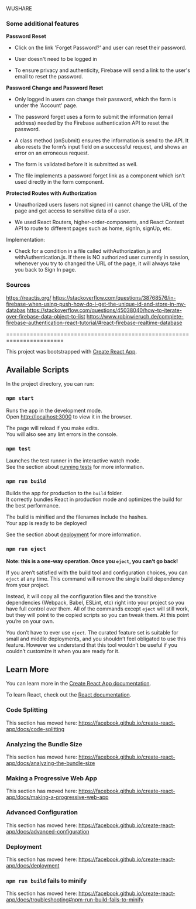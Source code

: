 
WUSHARE 

### Some additional features

**Password Reset**

- Click on the link 'Forget Password?' and user can reset their password.

- User doesn't need to be logged in

- To ensure privacy and authenticity, Firebase will send a link to the user's email to reset the password. 

**Password Change and Password Reset**

- Only logged in users can change their password, which the form is under the 'Account' page. 

- The password forget uses a form to submit the information (email address) needed by the Firebase authentication API to reset the password.  

- A class method (onSubmit) ensures the information is send to the API. It also resets the form’s input field on a successful request, and shows an error on an erroneous request.

- The form is validated before it is submitted as well. 

- The file implements a password forget link as a component which isn’t used directly in the form component.

**Protected Routes with Authorization**

- Unauthorized users (users not signed in) cannot change the URL of the page and get access to sensitive data of a user.

- We used React Routers, higher-order-components, and React Context API to route to different pages such as home, signIn, signUp, etc.

Implementation:

- Check for a condition in a file called withAuthorization.js and withAuthentication.js. If there is NO authorized user currently in session, whenever you try to changed the URL of the page, it will always take you back to Sign In page.


### Sources
https://reactjs.org/
https://stackoverflow.com/questions/38768576/in-firebase-when-using-push-how-do-i-get-the-unique-id-and-store-in-my-databas
https://stackoverflow.com/questions/45038040/how-to-iterate-over-firebase-data-object-to-list
https://www.robinwieruch.de/complete-firebase-authentication-react-tutorial/#react-firebase-realtime-database



=======================================================================



This project was bootstrapped with [Create React App](https://github.com/facebook/create-react-app).

## Available Scripts

In the project directory, you can run:

### `npm start`

Runs the app in the development mode.<br>
Open [http://localhost:3000](http://localhost:3000) to view it in the browser.

The page will reload if you make edits.<br>
You will also see any lint errors in the console.

### `npm test`

Launches the test runner in the interactive watch mode.<br>
See the section about [running tests](https://facebook.github.io/create-react-app/docs/running-tests) for more information.

### `npm run build`

Builds the app for production to the `build` folder.<br>
It correctly bundles React in production mode and optimizes the build for the best performance.

The build is minified and the filenames include the hashes.<br>
Your app is ready to be deployed!

See the section about [deployment](https://facebook.github.io/create-react-app/docs/deployment) for more information.

### `npm run eject`

**Note: this is a one-way operation. Once you `eject`, you can’t go back!**

If you aren’t satisfied with the build tool and configuration choices, you can `eject` at any time. This command will remove the single build dependency from your project.

Instead, it will copy all the configuration files and the transitive dependencies (Webpack, Babel, ESLint, etc) right into your project so you have full control over them. All of the commands except `eject` will still work, but they will point to the copied scripts so you can tweak them. At this point you’re on your own.

You don’t have to ever use `eject`. The curated feature set is suitable for small and middle deployments, and you shouldn’t feel obligated to use this feature. However we understand that this tool wouldn’t be useful if you couldn’t customize it when you are ready for it.

## Learn More

You can learn more in the [Create React App documentation](https://facebook.github.io/create-react-app/docs/getting-started).

To learn React, check out the [React documentation](https://reactjs.org/).

### Code Splitting

This section has moved here: https://facebook.github.io/create-react-app/docs/code-splitting

### Analyzing the Bundle Size

This section has moved here: https://facebook.github.io/create-react-app/docs/analyzing-the-bundle-size

### Making a Progressive Web App

This section has moved here: https://facebook.github.io/create-react-app/docs/making-a-progressive-web-app

### Advanced Configuration

This section has moved here: https://facebook.github.io/create-react-app/docs/advanced-configuration

### Deployment

This section has moved here: https://facebook.github.io/create-react-app/docs/deployment

### `npm run build` fails to minify

This section has moved here: https://facebook.github.io/create-react-app/docs/troubleshooting#npm-run-build-fails-to-minify
